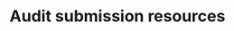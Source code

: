---
layout: resources_page.njk
title: Audit submission resources
header: Audit submission resources
description: We’re here to help make your audit submission as easy as possible. Use our submission resources to complete the process.
collectionName: resources, submission
meta:
  name: Audit submission resources
  description: Tools and resources for successfully submiting your single audit package to the Federal Audit Clearinghouse.
---